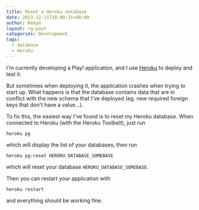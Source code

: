 ```yaml
---
title: Reset a Heroku database
date: 2013-12-11T18:00:31+00:00
author: RemyG
layout: rg-post
categories: Development
tags:
  - database
  - Heroku
---
```

I'm currently developing a Play! application, and I use [Heroku](https://www.heroku.com) to deploy and test it.

But sometimes when deploying it, the application crashes when trying to start up. What happens is that the database contains data that are in conflict with the new schema that I've deployed (eg. new required foreign keys that don't have a value...).

<!--more-->

To fix this, the easiest way I've found is to reset my Heroku database. When connected to Heroku (with the Heroku Toolbelt), just run
```
heroku pg
```
which will display the list of your databases, then run
```
heroku pg:reset HEROKU_DATABASE_SOMEBASE
```
which will reset your database ```HEROKU_DATABASE_SOMEBASE```.

Then you can restart your application with
```
heroku restart
```
and everything should be working fine.
